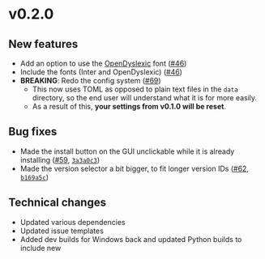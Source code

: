 # v0.2.0

## New features

- Add an option to use the [OpenDyslexic](https://opendyslexic.org) font ([#46])
- Include the fonts (Inter and OpenDyslexic) ([#46])
- **BREAKING**: Redo the config system ([#69])
  - This now uses TOML as opposed to plain text files in the `data` directory, so the end user will understand what it is for more easily.
  - As a result of this, **your settings from v0.1.0 will be reset**.

## Bug fixes

- Made the install button on the GUI unclickable while it is already installing ([#59], [`3a3a0c3`])
- Made the version selector a bit bigger, to fit longer version IDs ([#62], [`b169a5c`])

## Technical changes

- Updated various dependencies
- Updated issue templates
- Added dev builds for Windows back and updated Python builds to include new

[#46]: https://github.com/Fabulously-Optimized/vanilla-installer/pull/46
[#59]: https://github.com/Fabulously-Optimized/vanilla-installer/issues/59
[#62]: https://github.com/Fabulously-Optimized/vanilla-installer/issues/62
[#69]: https://github.com/Fabulously-Optimized/vanilla-installer/pull/69
[`3a3a0c3`]: https://github.com/Fabulously-Optimized/vanilla-installer/commit/3a3a0c36818f48d528c720baed299c18e9fa4842
[`b169a5c`]: https://github.com/Fabulously-Optimized/vanilla-installer/commit/b169a5cbfd42cbbc98e8b5cb12acf8cde7f72bf4
